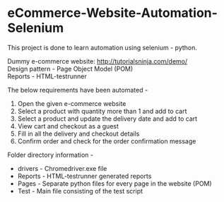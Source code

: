# eCommerce-Website-Automation-Selenium

This project is done to learn automation using selenium - python.   

Dummy e-commerce website: http://tutorialsninja.com/demo/  
Design pattern - Page Object Model (POM)  
Reports - HTML-testrunner  
  
The below requirements have been automated - 
1. Open the given e-commerce website
2. Select a product with quantity more than 1 and add to cart
3. Select a product and update the delivery date and add to cart
4. View cart and checkout as a guest
5. Fill in all the delivery and checkout details 
6. Confirm order and check for the order confirmation message
  
Folder directory information - 
* drivers - Chromedriver.exe file
* Reports - HTML-testrunner generated reports
* Pages - Separate python files for every page in the website (POM)
* Test - Main file consisting of the test script


